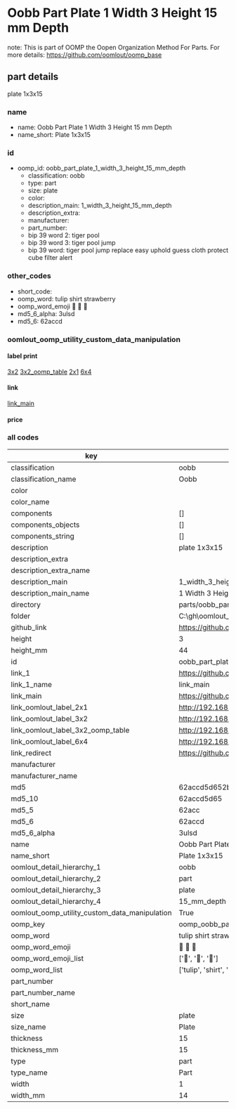 # Oobb Part Plate 1 Width 3 Height 15 mm Depth  

note: This is part of OOMP the Oopen Organization Method For Parts. For more details: https://github.com/oomlout/oomp_base

##  part details
  



plate 1x3x15



### name
* name: Oobb Part Plate 1 Width 3 Height 15 mm Depth
* name_short: Plate 1x3x15 
### id
* oomp_id: oobb_part_plate_1_width_3_height_15_mm_depth
  * classification: oobb
  * type: part
  * size: plate
  * color: 
  * description_main: 1_width_3_height_15_mm_depth
  * description_extra: 
  * manufacturer: 
  * part_number: 
  * bip 39 word 2: tiger pool
  * bip 39 word 3: tiger pool jump
  * bip 39 word: tiger pool jump replace easy uphold guess cloth protect cube filter alert

### other_codes
* short_code: 
* oomp_word: tulip shirt strawberry
* oomp_word_emoji :tulip: :shirt: :strawberry:
* md5_6_alpha: 3ulsd
* md5_6: 62accd






### oomlout_oomp_utility_custom_data_manipulation
#### label print
[3x2](http://192.168.1.245:1112/?label=oomp%203ulsd)
[3x2_oomp_table](http://192.168.1.108:1112/?label=oomp%203ulsd)
[2x1](http://192.168.1.242:1112/?label=oomp%203ulsd)
[6x4](http://192.168.1.55:1112/?label=oomp%203ulsd)    

#### link

[link_main](https://github.com/oomlout/oomlout_oobb_version_4_generated_parts/tree/main/navigation_oomp/oobb/part/plate/1_width_3_height_15_mm_depth/part)                              

#### price







### all codes 
| key | value |  
| --- | --- |  
| classification | oobb |  
| classification_name | Oobb |  
| color |  |  
| color_name |  |  
| components | [] |  
| components_objects | [] |  
| components_string | [] |  
| description | plate 1x3x15 |  
| description_extra |  |  
| description_extra_name |  |  
| description_main | 1_width_3_height_15_mm_depth |  
| description_main_name | 1 Width 3 Height 15 mm Depth |  
| directory | parts/oobb_part_plate_1_width_3_height_15_mm_depth |  
| folder | C:\gh\oomlout_oobb_version_4_generated_parts\parts\oobb_part_plate_1_width_3_height_15_mm_depth |  
| github_link | https://github.com/oomlout/oomlout_oomp_part_src/tree/main/parts/oobb_part_plate_1_width_3_height_15_mm_depth |  
| height | 3 |  
| height_mm | 44 |  
| id | oobb_part_plate_1_width_3_height_15_mm_depth |  
| link_1 | https://github.com/oomlout/oomlout_oobb_version_4_generated_parts/tree/main/navigation_oomp/oobb/part/plate/1_width_3_height_15_mm_depth/part |  
| link_1_name | link_main |  
| link_main | https://github.com/oomlout/oomlout_oobb_version_4_generated_parts/tree/main/navigation_oomp/oobb/part/plate/1_width_3_height_15_mm_depth/part |  
| link_oomlout_label_2x1 | http://192.168.1.242:1112/?label=oomp%203ulsd |  
| link_oomlout_label_3x2 | http://192.168.1.245:1112/?label=oomp%203ulsd |  
| link_oomlout_label_3x2_oomp_table | http://192.168.1.108:1112/?label=oomp%203ulsd |  
| link_oomlout_label_6x4 | http://192.168.1.55:1112/?label=oomp%203ulsd |  
| link_redirect | https://github.com/oomlout/oomlout_oobb_version_4_generated_parts/tree/main/parts/_plate_01_03_15 |  
| manufacturer |  |  
| manufacturer_name |  |  
| md5 | 62accd5d652bccefbb22eb6cf1ea070f |  
| md5_10 | 62accd5d65 |  
| md5_5 | 62acc |  
| md5_6 | 62accd |  
| md5_6_alpha | 3ulsd |  
| name | Oobb Part Plate 1 Width 3 Height 15 mm Depth |  
| name_short | Plate 1x3x15  |  
| oomlout_detail_hierarchy_1 | oobb |  
| oomlout_detail_hierarchy_2 | part |  
| oomlout_detail_hierarchy_3 | plate |  
| oomlout_detail_hierarchy_4 | 15_mm_depth |  
| oomlout_oomp_utility_custom_data_manipulation | True |  
| oomp_key | oomp_oobb_part_plate_1_width_3_height_15_mm_depth |  
| oomp_word | tulip shirt strawberry |  
| oomp_word_emoji | :tulip: :shirt: :strawberry: |  
| oomp_word_emoji_list | [':tulip:', ':shirt:', ':strawberry:'] |  
| oomp_word_list | ['tulip', 'shirt', 'strawberry'] |  
| part_number |  |  
| part_number_name |  |  
| short_name |  |  
| size | plate |  
| size_name | Plate |  
| thickness | 15 |  
| thickness_mm | 15 |  
| type | part |  
| type_name | Part |  
| width | 1 |  
| width_mm | 14 |  
